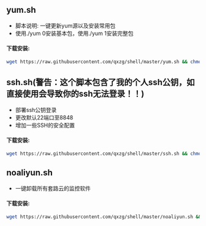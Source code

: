 ## yum.sh

- 脚本说明: 一键更新yum源以及安装常用包
- 使用./yum 0安装基本包，使用./yum 1安装完整包

#### 下载安装:
``` bash
wget https://raw.githubusercontent.com/qxzg/shell/master/yum.sh && chmod +x yum.sh
```
## ssh.sh(警告：这个脚本包含了我的个人ssh公钥，如直接使用会导致你的ssh无法登录！！)

- 部署ssh公钥登录
- 更改默认22端口至8848
- 增加一些SSH的安全配置

#### 下载安装:
``` bash
wget https://raw.githubusercontent.com/qxzg/shell/master/ssh.sh && chmod +x ssh.sh && ./ssh.sh && rm -f ssh.sh
```

## noaliyun.sh

- 一键卸载所有套路云的监控软件

#### 下载安装:
``` bash
wget https://raw.githubusercontent.com/qxzg/shell/master/noaliyun.sh && chmod +x noaliyun.sh && ./noaliyun.sh && rm -f noaliyun.sh
```
